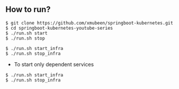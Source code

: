 ## How to run?

```shell
$ git clone https://github.com/xmubeen/springboot-kubernetes.git
$ cd springboot-kubernetes-youtube-series
$ ./run.sh start
$ ./run.sh stop

$ ./run.sh start_infra
$ ./run.sh stop_infra
```

* To start only dependent services

```shell
$ ./run.sh start_infra
$ ./run.sh stop_infra
```